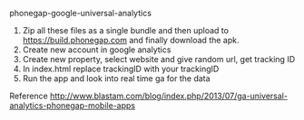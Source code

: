 phonegap-google-universal-analytics

1. Zip all these files as a single bundle and then upload to https://build.phonegap.com and finally download the apk.
2. Create new account in google analytics
3. Create new property, select website and give random url, get tracking ID
4. In index.html replace trackingID with your trackingID 
5. Run the app and look into real time ga for the data



Reference
http://www.blastam.com/blog/index.php/2013/07/ga-universal-analytics-phonegap-mobile-apps

